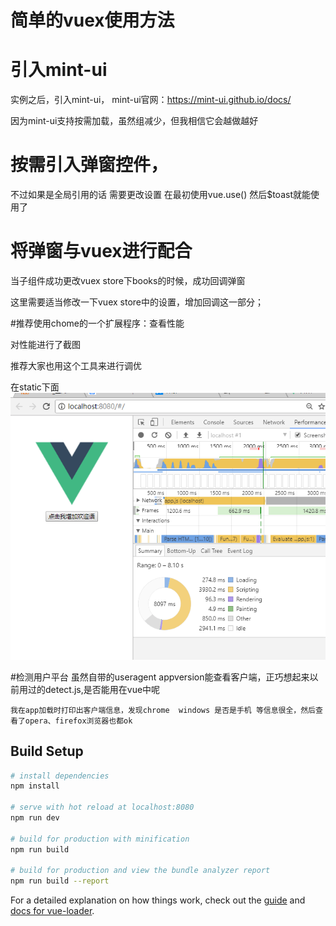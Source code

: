 

# 简单的vuex使用方法



# 引入mint-ui

实例之后，引入mint-ui，
mint-ui官网：https://mint-ui.github.io/docs/


因为mint-ui支持按需加载，虽然组减少，但我相信它会越做越好

# 按需引入弹窗控件，



不过如果是全局引用的话  需要更改设置 在最初使用vue.use() 然后$toast就能使用了


#  将弹窗与vuex进行配合

当子组件成功更改vuex store下books的时候，成功回调弹窗


这里需要适当修改一下vuex store中的设置，增加回调这一部分；



#推荐使用chome的一个扩展程序：查看性能

对性能进行了截图

推荐大家也用这个工具来进行调优

在static下面
![图片链接](https://github.com/yestodorrow/vuex/blob/master/static/time.png)

> 

#检测用户平台
    虽然自带的useragent appversion能查看客户端，正巧想起来以前用过的detect.js,是否能用在vue中呢

    我在app加载时打印出客户端信息，发现chrome  windows 是否是手机 等信息很全，然后查看了opera、firefox浏览器也都ok


## Build Setup

``` bash
# install dependencies
npm install

# serve with hot reload at localhost:8080
npm run dev

# build for production with minification
npm run build

# build for production and view the bundle analyzer report
npm run build --report
```

For a detailed explanation on how things work, check out the [guide](http://vuejs-templates.github.io/webpack/) and [docs for vue-loader](http://vuejs.github.io/vue-loader).

